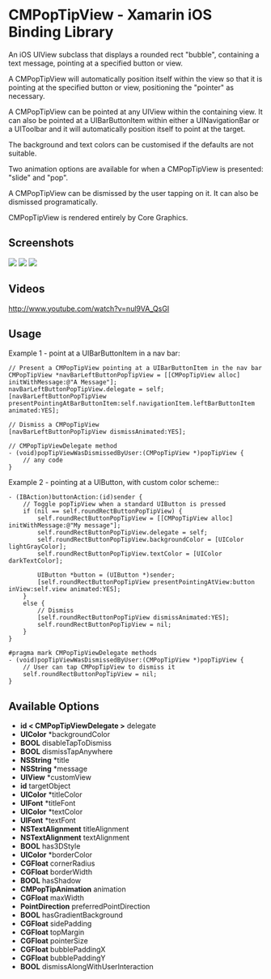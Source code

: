 CMPopTipView - Xamarin iOS Binding Library
============

An iOS UIView subclass that displays a rounded rect "bubble", containing
a text message, pointing at a specified button or view.

A CMPopTipView will automatically position itself within the view so that
it is pointing at the specified button or view, positioning the "pointer"
as necessary.

A CMPopTipView can be pointed at any UIView within the containing view.
It can also be pointed at a UIBarButtonItem within either a UINavigationBar
or a UIToolbar and it will automatically position itself to point at the
target.

The background and text colors can be customised if the defaults are not
suitable.

Two animation options are available for when a CMPopTipView is presented:
"slide" and "pop".

A CMPopTipView can be dismissed by the user tapping on it.  It can also
be dismissed programatically.

CMPopTipView is rendered entirely by Core Graphics.

Screenshots
-----------

![](http://farm5.static.flickr.com/4005/5191641030_2b93a4a559.jpg)
![](http://farm5.static.flickr.com/4112/5191046667_109a98dfc7.jpg)
![](http://farm6.static.flickr.com/5170/5266199718_4720c56384.jpg)


Videos
------

http://www.youtube.com/watch?v=nul9VA_QsGI


Usage
-----

Example 1 - point at a UIBarButtonItem in a nav bar:

```objc
// Present a CMPopTipView pointing at a UIBarButtonItem in the nav bar
CMPopTipView *navBarLeftButtonPopTipView = [[CMPopTipView alloc] initWithMessage:@"A Message"];
navBarLeftButtonPopTipView.delegate = self;
[navBarLeftButtonPopTipView presentPointingAtBarButtonItem:self.navigationItem.leftBarButtonItem animated:YES];

// Dismiss a CMPopTipView
[navBarLeftButtonPopTipView dismissAnimated:YES];

// CMPopTipViewDelegate method
- (void)popTipViewWasDismissedByUser:(CMPopTipView *)popTipView {
    // any code
}
```


Example 2 - pointing at a UIButton, with custom color scheme::

```objc
- (IBAction)buttonAction:(id)sender {
    // Toggle popTipView when a standard UIButton is pressed
    if (nil == self.roundRectButtonPopTipView) {
        self.roundRectButtonPopTipView = [[CMPopTipView alloc] initWithMessage:@"My message"];
        self.roundRectButtonPopTipView.delegate = self;
        self.roundRectButtonPopTipView.backgroundColor = [UIColor lightGrayColor];
        self.roundRectButtonPopTipView.textColor = [UIColor darkTextColor];

        UIButton *button = (UIButton *)sender;
        [self.roundRectButtonPopTipView presentPointingAtView:button inView:self.view animated:YES];
    }
    else {
        // Dismiss
        [self.roundRectButtonPopTipView dismissAnimated:YES];
        self.roundRectButtonPopTipView = nil;
    }
}

#pragma mark CMPopTipViewDelegate methods
- (void)popTipViewWasDismissedByUser:(CMPopTipView *)popTipView {
    // User can tap CMPopTipView to dismiss it
    self.roundRectButtonPopTipView = nil;
}
```

Available Options
-----

* **id < CMPopTipViewDelegate >**	delegate
* **UIColor** 					*backgroundColor
* **BOOL** 						disableTapToDismiss
* **BOOL** 						dismissTapAnywhere
* **NSString**					*title
* **NSString**					*message
* **UIView**	                *customView
* **id**							targetObject
* **UIColor**					*titleColor
* **UIFont**						*titleFont
* **UIColor**					*textColor
* **UIFont**						*textFont
* **NSTextAlignment**			titleAlignment
* **NSTextAlignment**			textAlignment
* **BOOL**                    has3DStyle
* **UIColor**					*borderColor
* **CGFloat**                cornerRadius
* **CGFloat**					borderWidth
* **BOOL**                    hasShadow
* **CMPopTipAnimation**       animation
* **CGFloat**                 maxWidth
* **PointDirection**          preferredPointDirection
* **BOOL**                    hasGradientBackground
* **CGFloat**                 sidePadding
* **CGFloat**                 topMargin
* **CGFloat**                 pointerSize
* **CGFloat**                 bubblePaddingX
* **CGFloat**                 bubblePaddingY
* **BOOL**        	          dismissAlongWithUserInteraction
